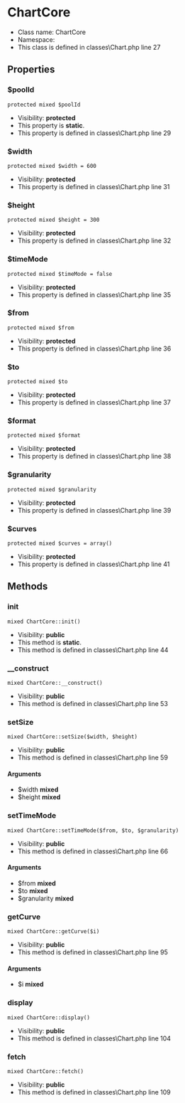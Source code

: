 ChartCore
===============






* Class name: ChartCore
* Namespace: 
* This class is defined in classes\Chart.php line 27





Properties
----------


### $poolId

    protected mixed $poolId





* Visibility: **protected**
* This property is **static**.
* This property is defined in classes\Chart.php line 29


### $width

    protected mixed $width = 600





* Visibility: **protected**
* This property is defined in classes\Chart.php line 31


### $height

    protected mixed $height = 300





* Visibility: **protected**
* This property is defined in classes\Chart.php line 32


### $timeMode

    protected mixed $timeMode = false





* Visibility: **protected**
* This property is defined in classes\Chart.php line 35


### $from

    protected mixed $from





* Visibility: **protected**
* This property is defined in classes\Chart.php line 36


### $to

    protected mixed $to





* Visibility: **protected**
* This property is defined in classes\Chart.php line 37


### $format

    protected mixed $format





* Visibility: **protected**
* This property is defined in classes\Chart.php line 38


### $granularity

    protected mixed $granularity





* Visibility: **protected**
* This property is defined in classes\Chart.php line 39


### $curves

    protected mixed $curves = array()





* Visibility: **protected**
* This property is defined in classes\Chart.php line 41


Methods
-------


### init

    mixed ChartCore::init()





* Visibility: **public**
* This method is **static**.
* This method is defined in classes\Chart.php line 44




### __construct

    mixed ChartCore::__construct()





* Visibility: **public**
* This method is defined in classes\Chart.php line 53




### setSize

    mixed ChartCore::setSize($width, $height)





* Visibility: **public**
* This method is defined in classes\Chart.php line 59


#### Arguments
* $width **mixed**
* $height **mixed**



### setTimeMode

    mixed ChartCore::setTimeMode($from, $to, $granularity)





* Visibility: **public**
* This method is defined in classes\Chart.php line 66


#### Arguments
* $from **mixed**
* $to **mixed**
* $granularity **mixed**



### getCurve

    mixed ChartCore::getCurve($i)





* Visibility: **public**
* This method is defined in classes\Chart.php line 95


#### Arguments
* $i **mixed**



### display

    mixed ChartCore::display()





* Visibility: **public**
* This method is defined in classes\Chart.php line 104




### fetch

    mixed ChartCore::fetch()





* Visibility: **public**
* This method is defined in classes\Chart.php line 109



